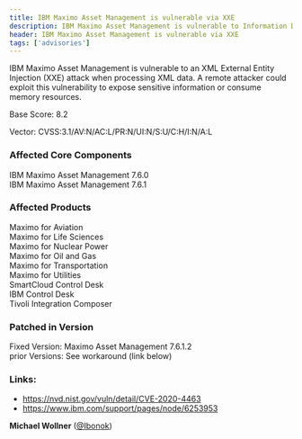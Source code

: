 ```yaml
---
title: IBM Maximo Asset Management is vulnerable via XXE 
description: IBM Maximo Asset Management is vulnerable to Information Disclosure via XXE Vulnerability (CVE-2020-4463)
header: IBM Maximo Asset Management is vulnerable via XXE 
tags: ['advisories']
---
```


IBM Maximo Asset Management is vulnerable to an XML External Entity Injection (XXE) attack when processing XML data. A remote attacker could exploit this vulnerability to expose sensitive information or consume memory resources.

<!--more-->

Base Score: 8.2

Vector: CVSS:3.1/AV:N/AC:L/PR:N/UI:N/S:U/C:H/I:N/A:L

### Affected Core Components
IBM Maximo Asset Management	7.6.0<br />
IBM Maximo Asset Management	7.6.1<br />

### Affected Products
Maximo for Aviation<br />
Maximo for Life Sciences<br />
Maximo for Nuclear Power<br />
Maximo for Oil and Gas<br />
Maximo for Transportation<br />
Maximo for Utilities<br />
SmartCloud Control Desk<br />
IBM Control Desk<br />
Tivoli Integration Composer<br />

### Patched in Version
Fixed Version: 	Maximo Asset Management 7.6.1.2<br />
prior Versions: See workaround (link below)

### Links:
- https://nvd.nist.gov/vuln/detail/CVE-2020-4463
- https://www.ibm.com/support/pages/node/6253953

**Michael Wollner** ([@Ibonok](https://github.com/Ibonok))

